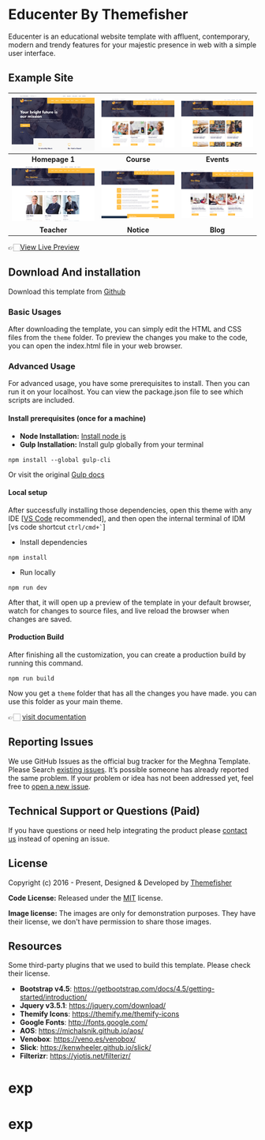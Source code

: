 # Educenter By Themefisher

Educenter is an educational website template with affluent, contemporary, modern and trendy features for your majestic presence in web with a simple user interface.

<!-- demo -->
## Example Site

| [![](screenshots/homepage.png)](https://demo.themefisher.com/educenter/index.html) | [![](screenshots/course.png)](https://demo.themefisher.com/educenter/courses.html) | [![](screenshots/events.png)](https://demo.themefisher.com/educenter/events.html) |
|:---:|:---:|:---:|
| **Homepage 1**  | **Course**  | **Events**  |
| [![](screenshots/teacher.png)](https://demo.themefisher.com/educenter/teacher.html) | [![](screenshots/notice.png)](https://demo.themefisher.com/educenter/notice.html) | [![](screenshots/blog.png)](https://demo.themefisher.com/educenter/blog.html) |
| **Teacher** | **Notice** | **Blog** |

👉🏻[View Live Preview](https://demo.themefisher.com/educenter/)

<!-- download -->
## Download And installation

Download this template from [Github](https://github.com/themefisher/revolve/archive/main.zip)

<!-- installation -->
### Basic Usages

After downloading the template, you can simply edit the HTML and CSS files from the `theme` folder. To preview the changes you make to the code, you can open the index.html file in your web browser.

### Advanced Usage

For advanced usage, you have some prerequisites to install. Then you can run it on your localhost. You can view the package.json file to see which scripts are included.

#### Install prerequisites (once for a machine)

* **Node Installation:** [Install node js](https://nodejs.org/en/download/)
* **Gulp Installation:** Install gulp globally from your terminal

```
npm install --global gulp-cli
```

Or visit the original [Gulp docs](https://gulpjs.com/docs/en/getting-started/quick-start)

#### Local setup

After successfully installing those dependencies, open this theme with any IDE [[VS Code](https://code.visualstudio.com/) recommended], and then open the internal terminal of IDM [vs code shortcut <code>ctrl/cmd+\`</code>]

* Install dependencies

```
npm install
```

* Run locally

```
npm run dev
```

After that, it will open up a preview of the template in your default browser, watch for changes to source files, and live reload the browser when changes are saved.

#### Production Build

After finishing all the customization, you can create a production build by running this command.

```
npm run build
```

Now you get a `theme` folder that has all the changes you have made. you can use this folder as your main theme.

👉🏻 [visit documentation](https://docs.themefisher.com/revolve/)

<!-- reporting issue -->
## Reporting Issues

We use GitHub Issues as the official bug tracker for the Meghna Template. Please Search [existing issues](https://github.com/themefisher/Educenter-Bootstrap-Education-Template/issues). It’s possible someone has already reported the same problem.
If your problem or idea has not been addressed yet, feel free to [open a new issue](https://github.com/themefisher/Educenter-Bootstrap-Education-Template/issues).

<!-- support -->
## Technical Support or Questions (Paid)

If you have questions or need help integrating the product please [contact us](mailto:mehedi@themefisher.com) instead of opening an issue.

<!-- licence -->
## License

Copyright (c) 2016 - Present, Designed & Developed by [Themefisher](https://themefisher.com)

**Code License:** Released under the [MIT](https://github.com/themefisher/revolve/blob/main/LICENSE) license.

**Image license:** The images are only for demonstration purposes. They have their license, we don't have permission to share those images.

<!-- resources -->
## Resources

Some third-party plugins that we used to build this template. Please check their license.

* **Bootstrap v4.5**: <https://getbootstrap.com/docs/4.5/getting-started/introduction/>
* **Jquery v3.5.1**: <https://jquery.com/download/>
* **Themify Icons**: <https://themify.me/themify-icons>
* **Google Fonts**: <http://fonts.google.com/>
* **AOS**: <https://michalsnik.github.io/aos/>
* **Venobox**: <https://veno.es/venobox/>
* **Slick**: <https://kenwheeler.github.io/slick/>
* **Filterizr**: <https://yiotis.net/filterizr/>
# exp
# exp
